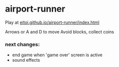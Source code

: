# airport-runner
Play at [eitoi.github.io/airport-runner/index.html](eitoi.github.io/airport-runner/index.html)

Arrows or A and D to move
Avoid blocks, collect coins

### next changes:
 - end game when 'game over' screen is active
 - sound effects
